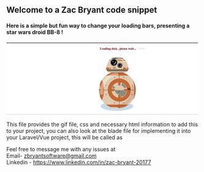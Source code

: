 <h2>Welcome to a Zac Bryant code snippet 
<h4>Here is a simple but fun way to change your loading bars, presenting a star wars droid BB-8 !</h4>
<img src="droid_loading_example 2.gif"></img>

This file provides the gif file, css and necessary html information to add this to your project, you can also look at the blade file for implementing it into your Laravel/Vue project, this will be called as <loading>


Feel free to message me with any issues at <br>
Email- zbryantsoftware@gmail.com <br>
Linkedin - https://www.linkedin.com/in/zac-bryant-20177
